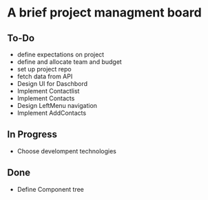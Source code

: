 # A brief project managment board

## To-Do

- define expectations on project
- define and allocate team and budget
- set up project repo
- fetch data from API
- Design UI for Daschbord
- Implement Contactlist
- Implement Contacts
- Design LeftMenu navigation
- Implement AddContacts

## In Progress

- Choose develompent technologies
  
## Done

- Define Component tree
  